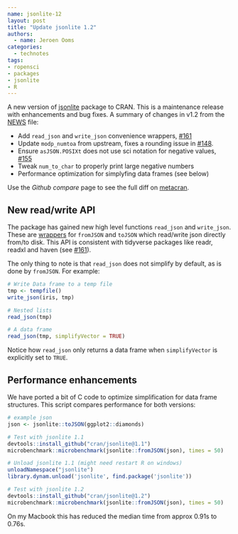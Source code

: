 ```yaml
---
name: jsonlite-12
layout: post
title: "Update jsonlite 1.2"
authors:
  - name: Jeroen Ooms
categories:
  - technotes
tags:
- ropensci
- packages
- jsonlite
- R
---
```


A new version of [jsonlite](https://cran.r-project.org/web/packages/jsonlite/index.html) package to CRAN. This is a maintenance release with enhancements and bug fixes. A summary of changes in v1.2 from the [NEWS](https://cran.r-project.org/web/packages/jsonlite/NEWS) file:


  - Add `read_json` and `write_json` convenience wrappers, [#161](https://github.com/jeroenooms/jsonlite/issues/161)
  - Update `modp_numtoa` from upstream, fixes a rounding issue in [#148](https://github.com/jeroenooms/jsonlite/issues/148).
  - Ensure `asJSON.POSIXt` does not use sci notation for negative values, [#155](https://github.com/jeroenooms/jsonlite/issues/155)
  - Tweak `num_to_char` to properly print large negative numbers
  - Performance optimization for simplyfing data frames (see below)

Use the *Github compare* page to see the full diff on [metacran](https://github.com/cran/jsonlite/compare/1.1...1.2).

## New read/write API

The package has gained new high level functions `read_json` and `write_json`. These are [wrappers](https://github.com/cran/jsonlite/blob/1.2/R/read_json.R#L18-L29) for `fromJSON` and `toJSON` which read/write json directly from/to disk. This API is consistent with tidyverse packages like readr, readxl and haven (see [#161](https://github.com/jeroenooms/jsonlite/issues/161)).

The only thing to note is that `read_json` does not simplify by default, as is done by `fromJSON`. For example:


```r
# Write Data frame to a temp file
tmp <- tempfile()
write_json(iris, tmp)

# Nested lists
read_json(tmp)

# A data frame
read_json(tmp, simplifyVector = TRUE)
```

Notice how `read_json` only returns a data frame when `simplifyVector` is explicitly set to `TRUE`.


## Performance enhancements

We have ported a bit of C code to optimize simplification for data frame structures. This script compares performance for both versions:

```r
# example json
json <- jsonlite::toJSON(ggplot2::diamonds)

# Test with jsonlite 1.1
devtools::install_github("cran/jsonlite@1.1")
microbenchmark::microbenchmark(jsonlite::fromJSON(json), times = 50)

# Unload jsonlite 1.1 (might need restart R on windows)
unloadNamespace("jsonlite")
library.dynam.unload('jsonlite', find.package('jsonlite'))

# Test with jsonlite 1.2
devtools::install_github("cran/jsonlite@1.2")
microbenchmark::microbenchmark(jsonlite::fromJSON(json), times = 50)
```

On my Macbook this has reduced the median time from approx 0.91s to 0.76s.

